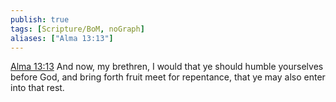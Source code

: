 ```yaml
---
publish: true
tags: [Scripture/BoM, noGraph]
aliases: ["Alma 13:13"]
---
```

[Alma 13:13](https://churchofjesuschrist.org/study/scriptures/bofm/alma/13?lang=eng&id=p13#p13) And now, my brethren, I would that ye should humble yourselves before God, and bring forth fruit meet for repentance, that ye may also enter into that rest.
